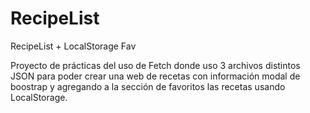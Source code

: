 # RecipeList
RecipeList + LocalStorage Fav

Proyecto de prácticas del uso de Fetch donde uso 3 archivos distintos JSON para poder crear una web de recetas con información modal de boostrap y agregando a la sección de favoritos las recetas usando LocalStorage.
